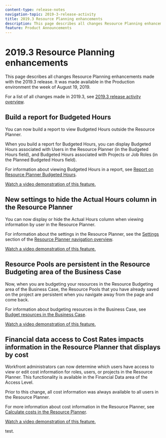 ```yaml
---
content-type: release-notes
navigation-topic: 2019-3-release-activity
title: 2019.3 Resource Planning enhancements
description: This page describes all changes Resource Planning enhancements made with the 2019.3 release. It was made available in the Production environment the week of August 19, 2019.
feature: Product Announcements
---
```


# 2019.3 Resource Planning enhancements

This page describes all changes Resource Planning enhancements made with the 2019.3 release. It was made available in the Production environment the week of August 19, 2019.

For a list of all changes made in 2019.3, see [2019.3 release activity overview](../../../../product-announcements/product-releases/quarterly-release-archive/2019.3-release-activity/2019.3-release-activity-overview.md).

## Build a report for Budgeted Hours

You can now build a report to view Budgeted Hours outside the Resource Planner.

When you build a report for Budgeted Hours, you can display Budgeted Hours associated with Users in the Resource Planner (in the Budgeted Hours field), and Budgeted Hours associated with Projects or Job Roles (in the Planned Budgeted Hours field).

For information about viewing Budgeted Hours in a report, see [Report on Resource Planner Budgeted Hours](../../../../resource-mgmt/resource-planning/report-on-budgeted-hours.md).

[Watch a video demonstration of this feature.](https://vimeo.com/345950157/da79f3089f)

## New settings to hide the Actual Hours column in the Resource Planner

You can now display or hide the Actual Hours column when viewing information by user in the Resource Planner.

For information about the settings in the Resource Planner, see the [Settings](../../../../resource-mgmt/resource-planning/resource-planner-navigation.md#settings) section of the [Resource Planner navigation overview](../../../../resource-mgmt/resource-planning/resource-planner-navigation.md).

[Watch a video demonstration of this feature.](https://vimeo.com/345086654/638dfae250)

## Resource Pools are persistent in the Resource Budgeting area of the Business Case

Now, when you are budgeting your resources in the Resource Budgeting area of the Business Case, the Resource Pools that you have already saved on the project are persistent when you navigate away from the page and come back.

For information about budgeting resources in the Business Case, see [Budget resources in the Business Case](../../../../manage-work/projects/define-a-business-case/budget-resources-in-business-case.md).

[Watch a video demonstration of this feature.](https://vimeo.com/343059635/c66c6c286f)

## Financial data access to Cost Rates impacts information in the Resource Planner that displays by cost

Workfront administrators can now determine which users have access to view or edit cost information for roles, users, or projects in the Resource Planner. This functionality is available in the Financial Data area of the Access Level.

Prior to this change, all cost information was always available to all users in the Resource Planner.

For more information about cost information in the Resource Planner, see [Calculate costs in the Resource Planner](../../../../resource-mgmt/resource-planning/calculate-costs-resource-planner.md).

[Watch a video demonstration of this feature.](https://vimeo.com/343062531/2badc48854)

test.
